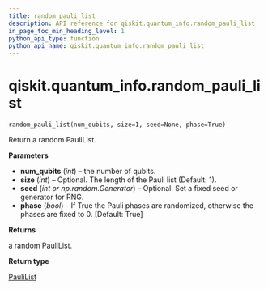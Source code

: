 ```yaml
---
title: random_pauli_list
description: API reference for qiskit.quantum_info.random_pauli_list
in_page_toc_min_heading_level: 1
python_api_type: function
python_api_name: qiskit.quantum_info.random_pauli_list
---
```


# qiskit.quantum\_info.random\_pauli\_list

<span id="qiskit.quantum_info.random_pauli_list" />

`random_pauli_list(num_qubits, size=1, seed=None, phase=True)`

Return a random PauliList.

**Parameters**

*   **num\_qubits** (*int*) – the number of qubits.
*   **size** (*int*) – Optional. The length of the Pauli list (Default: 1).
*   **seed** (*int or np.random.Generator*) – Optional. Set a fixed seed or generator for RNG.
*   **phase** (*bool*) – If True the Pauli phases are randomized, otherwise the phases are fixed to 0. \[Default: True]

**Returns**

a random PauliList.

**Return type**

[PauliList](qiskit.quantum_info.PauliList "qiskit.quantum_info.PauliList")

